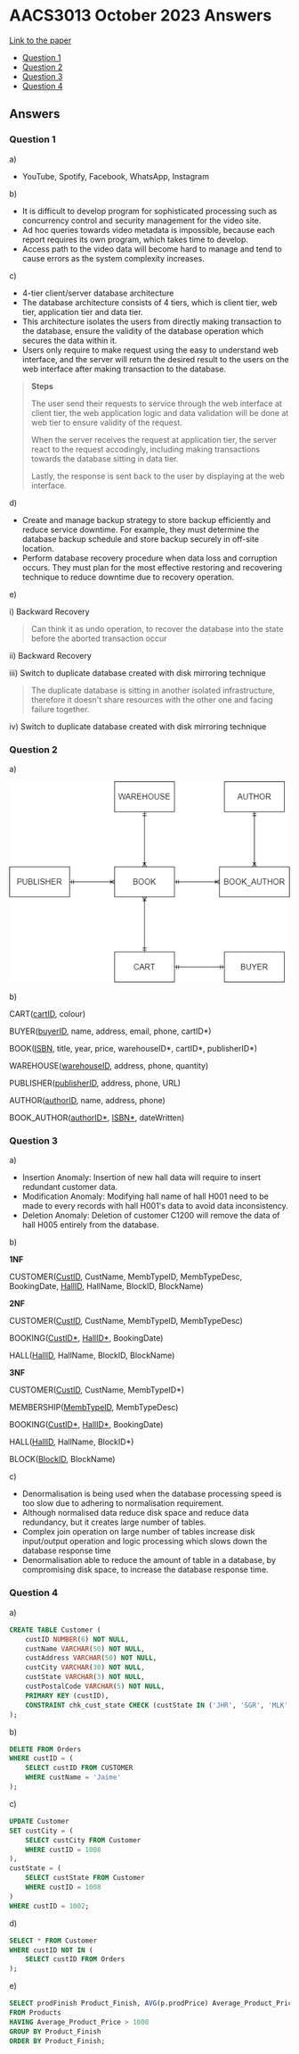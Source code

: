 <!-- @import "[TOC]" {cmd="toc" depthFrom=1 depthTo=6 orderedList=false} -->

# AACS3013 October 2023 Answers

[Link to the paper](https://eprints.tarc.edu.my/26848/1/AACS3013.pdf)

- [Question 1](#question-1)
- [Question 2](#question-2)
- [Question 3](#question-3)
- [Question 4](#question-4)

## Answers

### Question 1

a)

- YouTube, Spotify, Facebook, WhatsApp, Instagram

b) 

- It is difficult to develop program for sophisticated processing such as concurrency control and security management for the video site.
- Ad hoc queries towards video metadata is impossible, because each report requires its own program, which takes time to develop.
- Access path to the video data will become hard to manage and tend to cause errors as the system complexity increases.

c)

- 4-tier client/server database architecture
- The database architecture consists of 4 tiers, which is client tier, web tier, application tier and data tier.
- This architecture isolates the users from directly making transaction to the database, ensure the validity of the database operation which secures the data within it. 
- Users only require to make request using the easy to understand web interface, and the server will return the desired result to the users on the web interface after making transaction to the database.

> **Steps**
>
> The user send their requests to service through the web interface at client tier, the web application logic and data validation will be done at web tier to ensure validity of the request.
>
> When the server receives the request at application tier, the server react to the request accodingly, including making transactions towards the database sitting in data tier.
>
> Lastly, the response is sent back to the user by displaying at the web interface.

d) 

- Create and manage backup strategy to store backup efficiently and reduce service downtime. For example, they must determine the database backup schedule and store backup securely in off-site location.
- Perform database recovery procedure when data loss and corruption occurs. They must plan for the most effective restoring and recovering technique to reduce downtime due to recovery operation.

e)

i) Backward Recovery

> Can think it as undo operation, to recover the database into the state before the aborted transaction occur

ii) Backward Recovery

iii) Switch to duplicate database created with disk mirroring technique

> The duplicate database is sitting in another isolated infrastructure, therefore it doesn't share resources with the other one and facing failure together.

iv) Switch to duplicate database created with disk mirroring technique

### Question 2

a)

![ERD Diagram](./question2a.png)

b)

CART(<ins>cartID</ins>, colour)

BUYER(<ins>buyerID</ins>, name, address, email, phone, cartID\*)

BOOK(<ins>ISBN</ins>, title, year, price, warehouseID\*, cartID\*, publisherID\*)

WAREHOUSE(<ins>warehouseID</ins>, address, phone, quantity)

PUBLISHER(<ins>publisherID</ins>, address, phone, URL)

AUTHOR(<ins>authorID</ins>, name, address, phone)

BOOK\_AUTHOR(<ins>authorID\*</ins>, <ins>ISBN\*</ins>, dateWritten)

### Question 3

a) 

- Insertion Anomaly: Insertion of new hall data will require to insert redundant customer data.
- Modification Anomaly: Modifying hall name of hall H001 need to be made to every records with hall H001's data to avoid data inconsistency.
- Deletion Anomaly: Deletion of customer C1200 will remove the data of hall H005 entirely from the database.

b)

**1NF**

CUSTOMER(<ins>CustID</ins>, CustName, MembTypeID, MembTypeDesc, BookingDate, <ins>HallID</ins>, HallName, BlockID, BlockName)

**2NF**

CUSTOMER(<ins>CustID</ins>, CustName, MembTypeID, MembTypeDesc)

BOOKING(<ins>CustID\*</ins>, <ins>HallID\*</ins>, BookingDate)

HALL(<ins>HallID</ins>, HallName, BlockID, BlockName)

**3NF**

CUSTOMER(<ins>CustID</ins>, CustName, MembTypeID\*)

MEMBERSHIP(<ins>MembTypeID</ins>, MembTypeDesc)

BOOKING(<ins>CustID\*</ins>, <ins>HallID\*</ins>, BookingDate)

HALL(<ins>HallID</ins>, HallName, BlockID\*)

BLOCK(<ins>BlockID</ins>, BlockName)

c)

- Denormalisation is being used when the database processing speed is too slow due to adhering to normalisation requirement.
- Although normalised data reduce disk space and reduce data redundancy, but it creates large number of tables.
- Complex join operation on large number of tables increase disk input/output operation and logic processing which slows down the database response time
- Denormalisation able to reduce the amount of table in a database, by compromising disk space, to increase the database response time.

### Question 4

a) 

```sql
CREATE TABLE Customer (
	custID NUMBER(6) NOT NULL,
	custName VARCHAR(50) NOT NULL,
	custAddress VARCHAR(50) NOT NULL,
	custCity VARCHAR(30) NOT NULL,
	custState VARCHAR(3) NOT NULL,
	custPostalCode VARCHAR(5) NOT NULL,
	PRIMARY KEY (custID),
	CONSTRAINT chk_cust_state CHECK (custState IN ('JHR', 'SGR', 'MLK', 'NSN', 'KUL', 'PHG'))
);
```

b)

```sql
DELETE FROM Orders
WHERE custID = (
	SELECT custID FROM CUSTOMER
	WHERE custName = 'Jaime'
);
```

c)

```sql
UPDATE Customer
SET custCity = (
	SELECT custCity FROM Customer
	WHERE custID = 1008
),
custState = (
	SELECT custState FROM Customer
	WHERE custID = 1008
)
WHERE custID = 1002;
```

d)

```sql
SELECT * FROM Customer
WHERE custID NOT IN (
	SELECT custID FROM Orders
);
```

e)

```sql
SELECT prodFinish Product_Finish, AVG(p.prodPrice) Average_Product_Price
FROM Products
HAVING Average_Product_Price > 1000
GROUP BY Product_Finish
ORDER BY Product_Finish;
```
